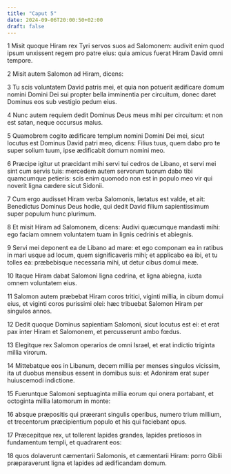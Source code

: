 ```yaml
---
title: "Caput 5"
date: 2024-09-06T20:00:50+02:00
draft: false
---
```



1 Misit quoque Hiram rex Tyri servos suos ad Salomonem: audivit enim quod ipsum unxissent regem pro patre eius: quia amicus fuerat Hiram David omni tempore.

2 Misit autem Salomon ad Hiram, dicens:

3 Tu scis voluntatem David patris mei, et quia non potuerit ædificare domum nomini Domini Dei sui propter bella imminentia per circuitum, donec daret Dominus eos sub vestigio pedum eius.

4 Nunc autem requiem dedit Dominus Deus meus mihi per circuitum: et non est satan, neque occursus malus.

5 Quamobrem cogito ædificare templum nomini Domini Dei mei, sicut locutus est Dominus David patri meo, dicens: Filius tuus, quem dabo pro te super solium tuum, ipse ædificabit domum nomini meo.

6 Præcipe igitur ut præcidant mihi servi tui cedros de Libano, et servi mei sint cum servis tuis: mercedem autem servorum tuorum dabo tibi quamcumque petieris: scis enim quomodo non est in populo meo vir qui noverit ligna cædere sicut Sidonii.

7 Cum ergo audisset Hiram verba Salomonis, lætatus est valde, et ait: Benedictus Dominus Deus hodie, qui dedit David filium sapientissimum super populum hunc plurimum.

8 Et misit Hiram ad Salomonem, dicens: Audivi quæcumque mandasti mihi: ego faciam omnem voluntatem tuam in lignis cedrinis et abiegnis.

9 Servi mei deponent ea de Libano ad mare: et ego componam ea in ratibus in mari usque ad locum, quem significaveris mihi; et applicabo ea ibi, et tu tolles ea: præbebisque necessaria mihi, ut detur cibus domui meæ.

10 Itaque Hiram dabat Salomoni ligna cedrina, et ligna abiegna, iuxta omnem voluntatem eius.

11 Salomon autem præbebat Hiram coros tritici, viginti millia, in cibum domui eius, et viginti coros purissimi olei: hæc tribuebat Salomon Hiram per singulos annos.

12 Dedit quoque Dominus sapientiam Salomoni, sicut locutus est ei: et erat pax inter Hiram et Salomonem, et percusserunt ambo fœdus.

13 Elegitque rex Salomon operarios de omni Israel, et erat indictio triginta millia virorum.

14 Mittebatque eos in Libanum, decem millia per menses singulos vicissim, ita ut duobus mensibus essent in domibus suis: et Adoniram erat super huiuscemodi indictione.

15 Fueruntque Salomoni septuaginta millia eorum qui onera portabant, et octoginta millia latomorum in monte:

16 absque præpositis qui præerant singulis operibus, numero trium millium, et trecentorum præcipientium populo et his qui faciebant opus.

17 Præcepitque rex, ut tollerent lapides grandes, lapides pretiosos in fundamentum templi, et quadrarent eos:

18 quos dolaverunt cæmentarii Salomonis, et cæmentarii Hiram: porro Giblii præparaverunt ligna et lapides ad ædificandam domum.

